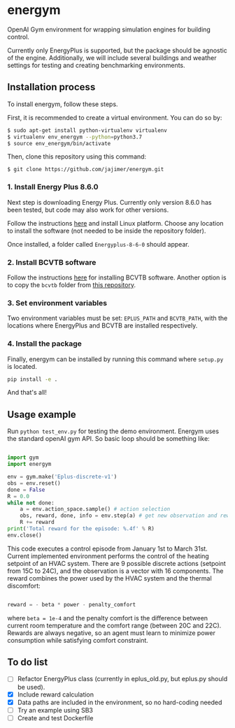 # energym

OpenAI Gym environment for wrapping simulation engines for building control.

Currently only EnergyPlus is supported, but the package should be agnostic of the engine. Additionally, we will include several buildings and weather settings for testing and creating benchmarking environments.

## Installation process

To install energym, follow these steps.

First, it is recommended to create a virtual environment. You can do so by:

```sh
$ sudo apt-get install python-virtualenv virtualenv
$ virtualenv env_energym --python=python3.7
$ source env_energym/bin/activate
```

Then, clone this repository using this command:
```
$ git clone https://github.com/jajimer/energym.git
```

### 1. Install Energy Plus 8.6.0

Next step is downloading Energy Plus. Currently only version 8.6.0 has been tested,
but code may also work for other versions.

Follow the instructions [here](https://energyplus.net/downloads) and install Linux platform.
Choose any location to install the software (not needed to be inside the repository folder).

Once installed, a folder called ``Energyplus-8-6-0`` should appear.

### 2. Install BCVTB software

Follow the instructions [here](https://simulationresearch.lbl.gov/bcvtb/Download) for installing BCVTB software.
Another option is to copy the ``bcvtb`` folder from [this repository](https://github.com/zhangzhizza/Gym-Eplus/tree/master/eplus_env/envs).

### 3. Set environment variables

Two environment variables must be set: ``EPLUS_PATH`` and ``BCVTB_PATH``, with the locations where EnergyPlus and BCVTB are installed respectively.

### 4. Install the package

Finally, energym can be installed by running this command where ``setup.py`` is located.

```sh
pip install -e .
```

And that's all!

## Usage example

Run ``python test_env.py`` for testing the demo environment. Energym uses the standard openAI gym API. So basic loop should be something like:

```python

import gym
import energym

env = gym.make('Eplus-discrete-v1')
obs = env.reset()
done = False
R = 0.0
while not done:
    a = env.action_space.sample() # action selection
    obs, reward, done, info = env.step(a) # get new observation and reward
    R += reward
print('Total reward for the episode: %.4f' % R)
env.close()
````

This code executes a control episode from January 1st to March 31st. Current implemented environment performs the control of the heating setpoint of an HVAC system. 
There are 9 possible discrete actions (setpoint from 15C to 24C), and the observation is a vector with 16 components. 
The reward combines the power used by the HVAC system and the thermal discomfort:

```python

reward = - beta * power - penalty_comfort
```

where ``beta = 1e-4`` and the penalty comfort is the difference between current room temperature and the comfort range (between 20C and 22C). Rewards are always negative, so an agent must learn to minimize power consumption while satisfying comfort constraint.

## To do list

  - [ ] Refactor EnergyPlus class (currently in eplus_old.py, but eplus.py should be used).
  - [x] Include reward calculation
  - [x] Data paths are included in the environment, so no hard-coding needed
  - [ ] Try an example using SB3
  - [ ] Create and test Dockerfile
